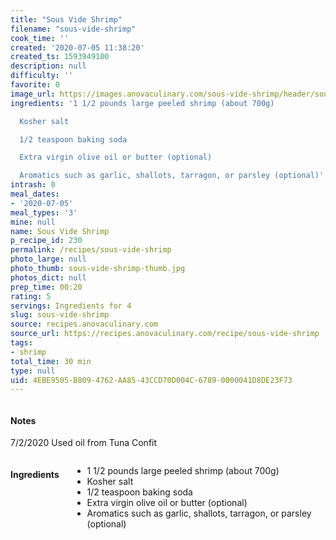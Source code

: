 ```yaml
---
title: "Sous Vide Shrimp"
filename: "sous-vide-shrimp"
cook_time: ''
created: '2020-07-05 11:38:20'
created_ts: 1593949100
description: null
difficulty: ''
favorite: 0
image_url: https://images.anovaculinary.com/sous-vide-shrimp/header/sous-vide-shrimp-header-og.jpg
ingredients: '1 1/2 pounds large peeled shrimp (about 700g)

  Kosher salt

  1/2 teaspoon baking soda

  Extra virgin olive oil or butter (optional)

  Aromatics such as garlic, shallots, tarragon, or parsley (optional)'
intrash: 0
meal_dates:
- '2020-07-05'
meal_types: '3'
mine: null
name: Sous Vide Shrimp
p_recipe_id: 230
permalink: /recipes/sous-vide-shrimp
photo_large: null
photo_thumb: sous-vide-shrimp-thumb.jpg
photos_dict: null
prep_time: 00:20
rating: 5
servings: Ingredients for 4
slug: sous-vide-shrimp
source: recipes.anovaculinary.com
source_url: https://recipes.anovaculinary.com/recipe/sous-vide-shrimp
tags:
- shrimp
total_time: 30 min
type: null
uid: 4EBE9505-B809-4762-AA85-43CCD70D004C-6789-0000041D8DE23F73
---
```

<div class="large-8 medium-7 columns" id="writeup">		<div id="notes"><h4>Notes</h4>
<div class="box box-notes"><p>7/2/2020 Used oil from Tuna Confit</p>
</div></div>	</div><!-- #writeup -->
</div><!-- #row-one -->
<div class="row" id="row-two">	<div class="medium-4 small-5 columns" id="ingredients"><h4>Ingredients</h4><div class="box box-ingredients content"><ul>
<li>1 1/2 pounds large peeled shrimp (about 700g)</li>
<li>Kosher salt</li>
<li>1/2 teaspoon baking soda</li>
<li>Extra virgin olive oil or butter (optional)</li>
<li>Aromatics such as garlic, shallots, tarragon, or parsley (optional)</li>
</ul>
</div>	</div>	<div class="medium-6 small-7 columns" id="directions">	</div>